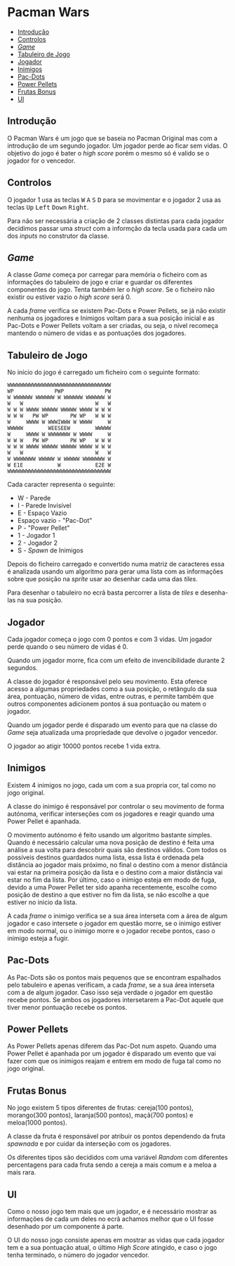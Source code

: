 # Pacman Wars

- [Introdução](#Introdução)
- [Controlos](#Controlos)
- [_Game_](#Game)
- [Tabuleiro de Jogo](#Tabuleiro-de-Jogo)
- [Jogador](#Jogador)
- [Inimigos](#Inimigos)
- [Pac-Dots](#Pac-Dots)
- [Power Pellets](#Power-Pellets)
- [Frutas Bonus](#Frutas-Bonus)
- [UI](#UI)

## Introdução

O Pacman Wars é um jogo que se baseia no Pacman Original mas com a introdução de um segundo jogador. Um jogador perde ao ficar sem vidas. O objetivo do jogo é bater o _high score_ porém o mesmo só é valido se o jogador for o vencedor.

## Controlos

O jogador 1 usa as teclas <kbd>W</kbd> <kbd>A</kbd> <kbd>S</kbd> <kbd>D</kbd> para se movimentar e o jogador 2 usa as teclas <kbd>Up</kbd> <kbd>Left</kbd> <kbd>Down</kbd> <kbd>Right</kbd>.

Para não ser necessária a criação de 2 classes distintas para cada jogador decidimos passar uma _struct_ com a informção da tecla usada para cada um dos _inputs_ no construtor da classe.


## _Game_

A classe _Game_ começa por carregar para memória o ficheiro com as informações do tabuleiro de jogo e criar e guardar os diferentes componentes do jogo. Tenta também ler o _high score_. Se o ficheiro não existir ou estiver vazio o _high score_ será 0.

A cada _frame_ verifica se existem Pac-Dots e Power Pellets, se já não existir nenhuma os jogadores e Inimigos voltam para a sua posição inicial e as Pac-Dots e Power Pellets voltam a ser criadas, ou seja, o nível recomeça mantendo o número de vidas e as pontuações dos jogadores.


## Tabuleiro de Jogo

No início do jogo é carregado um ficheiro com o seguinte formato:

```
WWWWWWWWWWWWWWWWWWWWWWWWWWWWWWWWW
WP             PWP             PW
W WWWWWW WWWWWW W WWWWWW WWWWWW W
W   W                       W   W
W W W WWWW WWWWW WWWWW WWWW W W W
W W W   PW WP       PW WP   W W W
W     WWWW W WWWIWWW W WWWW     W
WWWWW        WEESEEW        WWWWW
W     WWWW W WWWWWWW W WWWW     W
W W W   PW WP       PW WP   W W W
W W W WWWW WWWWW WWWWW WWWW W W W
W   W                       W   W
W WWWWWWW WWWWW W WWWWW WWWWWWW W
W E1E           W           E2E W
WWWWWWWWWWWWWWWWWWWWWWWWWWWWWWWWW
```

Cada caracter representa o seguinte:
- W - Parede
- I - Parede Invisível
- E - Espaço Vazio
- Espaço vazio - "Pac-Dot"
- P - "Power Pellet"
- 1 - Jogador 1
- 2 - Jogador 2
- S - _Spawn_ de Inimigos

Depois do ficheiro carregado e convertido numa matriz de caracteres essa é analizada usando um algoritmo para gerar uma lista com as informações sobre que posição na _sprite_ usar ao desenhar cada uma das _tiles_.

Para desenhar o tabuleiro no ecrã basta percorrer a lista de _tiles_ e desenha-las na sua posição.


## Jogador

Cada jogador começa o jogo com 0 pontos e com 3 vidas. Um jogador perde quando o seu número de vidas é 0.

Quando um jogador morre, fica com um efeito de invencibilidade durante 2 segundos.

A classe do jogador é responsável pelo seu movimento. Esta oferece acesso a algumas propriedades como a sua posição, o retângulo da sua área, pontuação, número de vidas, entre outras, e permite também que outros componentes adicionem pontos á sua pontuação ou matem o jogador.

Quando um jogador perde é disparado um evento para que na classe do _Game_ seja atualizada uma propriedade que devolve o jogador vencedor.

O jogador ao atigir 10000 pontos recebe 1 vida extra.


## Inimigos

Existem 4 inimigos no jogo, cada um com a sua propria cor, tal como no jogo original.

A classe do inimigo é responsável por controlar o seu movimento de forma autónoma, verificar interseções com os jogadores e reagir quando uma Power Pellet é apanhada.

O movimento autónomo é feito usando um algoritmo bastante simples. Quando é necessário calcular uma nova posição de destino é feita uma análise a sua volta para descobrir quais são destinos válidos. Com todos os possíveis destinos guardados numa lista, essa lista é ordenada pela distância ao jogador mais próximo, no final o destino com a menor distância vai estar na primeira posição da lista e o destino com a maior distância vai estar no fim da lista. Por último, caso o inimigo esteja em modo de fuga, devido a uma Power Pellet ter sido apanha recentemente, escolhe como posição de destino a que estiver no fim da lista, se não escolhe a que estiver no inicio da lista.

A cada _frame_ o inimigo verifica se a sua área interseta com a área de algum jogador e caso intersete o jogador em questão morre, se o inimigo estiver em modo normal, ou o inimigo morre e o jogador recebe pontos, caso o inimigo esteja a fugir.


## Pac-Dots

As Pac-Dots são os pontos mais pequenos que se encontram espalhados pelo tabuleiro e apenas verificam, a cada _frame_, se a sua área interseta com a de algum jogador. Caso isso seja verdade o jogador em questão recebe pontos. Se ambos os jogadores intersetarem a Pac-Dot aquele que tiver menor pontuação recebe os pontos.


## Power Pellets

As Power Pellets apenas diferem das Pac-Dot num aspeto. Quando uma Power Pellet é apanhada por um jogador é disparado um evento que vai fazer com que os inimigos reajam e entrem em modo de fuga tal como no jogo original.


## Frutas Bonus

No jogo existem 5 tipos diferentes de frutas: cereja(100 pontos), morango(300 pontos), laranja(500 pontos), maçã(700 pontos) e meloa(1000 pontos).

A classe da fruta é responsável por atribuir os pontos dependendo da fruta _spawnada_ e por cuidar da interseção com os jogadores.
 
Os diferentes tipos são decididos com uma variável _Random_ com diferentes percentagens para cada fruta sendo a cereja a mais comum e a meloa a mais rara.


## UI

Como o nosso jogo tem mais que um jogador, e é necessário mostrar as informações de cada um deles no ecrã achamos melhor que o UI fosse desenhado por um componente á parte.

O UI do nosso jogo consiste apenas em mostrar as vidas que cada jogador tem e a sua pontuação atual, o último _High Score_ atingido, e caso o jogo tenha terminado, o número do jogador vencedor.
